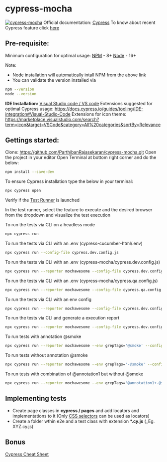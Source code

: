 # cypress-mocha

[![cypress-mocha](https://img.shields.io/endpoint?url=https://cloud.cypress.io/badge/detailed/vwviug/main&style=flat&logo=cypress)](https://cloud.cypress.io/projects/vwviug/runs)
Official documentation: [Cypress](https://docs.cypress.io)
To know about recent Cypress feature click [here](https://www.cypress.io/features/)

## Pre-requisite:

Minimum configuration for optimal usage:
[NPM](https://www.npmjs.com) - 8+
[Node](https://nodejs.org/en/download/) - 16+

Note:

- Node installation will automatically intall NPM from the above link
- You can validate the version installed via

```bash
npm --version
node --version
```

**IDE Installation:** [Visual Studio code / VS code](https://code.visualstudio.com)
Extensions suggested for optimal Cypress usage: https://docs.cypress.io/guides/tooling/IDE-integration#Visual-Studio-Code
Extensions for icon theme: https://marketplace.visualstudio.com/search?term=icon&target=VSCode&category=All%20categories&sortBy=Relevance

## Gettings started:

Clone: https://github.com/ParthibanRajasekaran/cypress-mocha.git
Open the project in your editor
Open Terminal at bottom right corner and do the below:

```bash
npm install --save-dev
```

To ensure Cypress installation type the below in your terminal:

```bash
npx cypress open
```

Verify if the [Test Runner](https://docs.cypress.io/guides/core-concepts/test-runner#Overview) is launched

In the test runner, select the feature to execute and the desired browser from the dropdown and visualize the test execution

To run the tests via CLI on a headless mode

```bash
npx cypress run
```

To run the tests via CLI with an .env (cypress-cucumber-html/.env)

```bash
npx cypress run --config-file cypress.dev.config.js
```

To run the tests via CLI with an .env (cypress-mocha/cypress.dev.config.js)

```bash
npx cypress run --reporter mochawesome --config-file cypress.dev.config.js
```

To run the tests via CLI with an .env (cypress-mocha/cypress.qa.config.js)

```bash
npx cypress run --reporter mochawesome --config-file cypress.qa.config.js
```

To run the tests via CLI with an env config

```bash
npx cypress run --reporter mochawesome --config-file cypress.dev.config.js --browser chrome
```

To run the tests via CLI and generate a execution report

```bash
npx cypress run --reporter mochawesome --config-file cypress.dev.config.js
```

To run tests with annotation @smoke
```bash
npx cypress run --reporter mochawesome --env grepTags='@smoke' --config-file cypress.dev.config.js
```

To run tests without annotation @smoke
```bash
npx cypress run --reporter mochawesome --env grepTags='-@smoke' --config-file cypress.dev.config.js
```

To run tests with combination of @annotation1 but without @smoke
```bash
npx cypress run --reporter mochawesome --env grepTags='@annotation1+-@smoke' --config-file cypress.dev.config.js
```


## Implementing tests

- Create page classes in **cypress / pages** and add locators and implementations to it (Only [CSS selectors](https://saucelabs.com/resources/articles/selenium-tips-css-selectors) can be used as locators)
- Create a folder wthin e2e and a test class with extension **\*.cy.js** (\_Eg. XYZ.cy.js)

## Bonus

[Cypress Cheat Sheet](https://chercher.tech/cypress-io/cheat-sheet-cypress-io)
